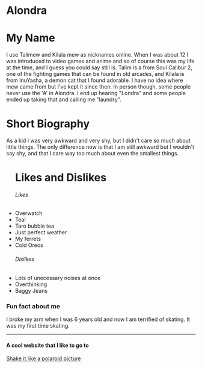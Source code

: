 # Alondra
<!DOCTYPE html>
<html>
<body>
<h1>My Name</h1>
<p>I use Talimew and Kilala mew as nicknames online. When I was about 12 I was introduced to video games and anime and so of course this was my life at the time, and I guess you could say still is. Talim is a from Soul Calibur 2, one of the fighting games that can be found in old arcades, and Kilala is from InuYasha, a demon cat that I found adorable. I have no idea where mew came from but I've kept it since then. In person though, some people never use the 'A' in Alondra. I end up hearing "Londra" and some people ended up taking that and calling me "laundry".</p>
<div>
<div>
<h1>Short Biography</h1>
<p>As a kid I was very awkward and very shy, but I didn't care so much about little things. The only difference now is that I am still awkward but I wouldn't say shy, and that I care way too much about even the smallest things.</p>
<body>
<ul>
<h1>Likes and Dislikes</h1>
<h6>Likes</h6>
<li>Overwatch</li>
<li>Teal</li>
<li>Taro bubble tea</li>
<li>Just perfect weather
<li>My ferrets</li>
<li>Cold Oreos</li>
<div>
<h6>Dislikes</h6>
<li>Lots of unecessary noises at once</li>
<li>Overthinking</li>
<li>Baggy Jeans</li>
</ul>
</body>
<body>
<h3>Fun fact about me</h3>
<p> I broke my arm when I was 6 years old and now I am terrified of skating. It was my first time skating.</p>
<hr>
<h4>A cool website that I like to go to</h4>
<a href="http://www.staggeringbeauty.com/">Shake it like a polaroid picture</a>
</body>
</html>
